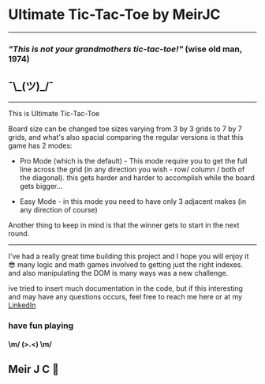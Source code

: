 # **Ultimate Tic-Tac-Toe by MeirJC**

---

### _"This is not your grandmothers tic-tac-toe!"_ (wise old man, 1974)

## ¯\\\_(ツ)\_/¯

---

This is Ultimate Tic-Tac-Toe

Board size can be changed toe sizes varying from 3 by 3 grids to 7 by 7 grids, and what's also spacial comparing the regular versions is that this game has 2 modes:

- Pro Mode (which is the default) - This mode require you to get the full line across the grid (in any direction you wish - row/ column / both of the diagonal).
  this gets harder and harder to accomplish while the board gets bigger...

- Easy Mode - in this mode you need to have only 3 adjacent makes (in any direction of course)

Another thing to keep in mind is that the winner gets to start in the next round.

---

I've had a really great time building this project and I hope you will enjoy it 😎
many logic and math games involved to getting just the right indexes. and also manipulating the DOM is many ways was a new challenge.

ive tried to insert much documentation in the code, but if this interesting and may have any questions occurs, feel free to reach me here or at my [LinkedIn](linkedin.com/in/meirjcohen)

### have fun playing

#### \m/ (>.<) \m/

## Meir J C 🤙
